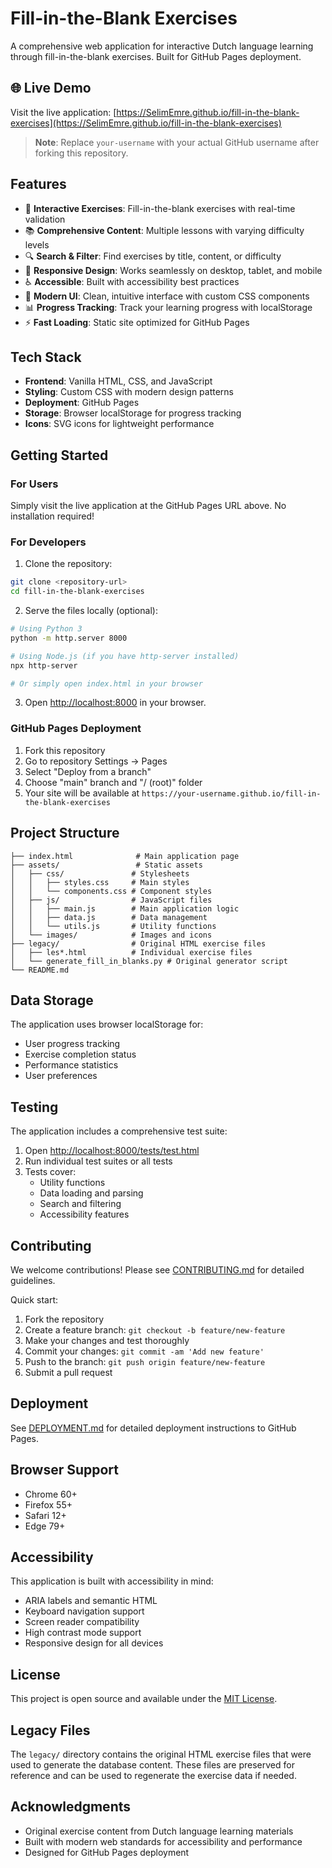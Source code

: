 # Fill-in-the-Blank Exercises

A comprehensive web application for interactive Dutch language learning through fill-in-the-blank exercises. Built for GitHub Pages deployment.

## 🌐 Live Demo

Visit the live application: [https://SelimEmre.github.io/fill-in-the-blank-exercises](https://SelimEmre.github.io/fill-in-the-blank-exercises)

> **Note**: Replace `your-username` with your actual GitHub username after forking this repository.

## Features

- 🎯 **Interactive Exercises**: Fill-in-the-blank exercises with real-time validation
- 📚 **Comprehensive Content**: Multiple lessons with varying difficulty levels
- 🔍 **Search & Filter**: Find exercises by title, content, or difficulty
- 📱 **Responsive Design**: Works seamlessly on desktop, tablet, and mobile
- ♿ **Accessible**: Built with accessibility best practices
- 🎨 **Modern UI**: Clean, intuitive interface with custom CSS components
- 📊 **Progress Tracking**: Track your learning progress with localStorage
- ⚡ **Fast Loading**: Static site optimized for GitHub Pages

## Tech Stack

- **Frontend**: Vanilla HTML, CSS, and JavaScript
- **Styling**: Custom CSS with modern design patterns
- **Deployment**: GitHub Pages
- **Storage**: Browser localStorage for progress tracking
- **Icons**: SVG icons for lightweight performance

## Getting Started

### For Users

Simply visit the live application at the GitHub Pages URL above. No installation required!

### For Developers

1. Clone the repository:

```bash
git clone <repository-url>
cd fill-in-the-blank-exercises
```

2. Serve the files locally (optional):

```bash
# Using Python 3
python -m http.server 8000

# Using Node.js (if you have http-server installed)
npx http-server

# Or simply open index.html in your browser
```

3. Open [http://localhost:8000](http://localhost:8000) in your browser.

### GitHub Pages Deployment

1. Fork this repository
2. Go to repository Settings → Pages
3. Select "Deploy from a branch"
4. Choose "main" branch and "/ (root)" folder
5. Your site will be available at `https://your-username.github.io/fill-in-the-blank-exercises`

## Project Structure

```
├── index.html              # Main application page
├── assets/                 # Static assets
│   ├── css/               # Stylesheets
│   │   ├── styles.css     # Main styles
│   │   └── components.css # Component styles
│   ├── js/                # JavaScript files
│   │   ├── main.js        # Main application logic
│   │   ├── data.js        # Data management
│   │   └── utils.js       # Utility functions
│   └── images/            # Images and icons
├── legacy/                # Original HTML exercise files
│   ├── les*.html          # Individual exercise files
│   └── generate_fill_in_blanks.py # Original generator script
└── README.md
```

## Data Storage

The application uses browser localStorage for:

- User progress tracking
- Exercise completion status
- Performance statistics
- User preferences

## Testing

The application includes a comprehensive test suite:

1. Open [http://localhost:8000/tests/test.html](http://localhost:8000/tests/test.html)
2. Run individual test suites or all tests
3. Tests cover:
   - Utility functions
   - Data loading and parsing
   - Search and filtering
   - Accessibility features

## Contributing

We welcome contributions! Please see [CONTRIBUTING.md](CONTRIBUTING.md) for detailed guidelines.

Quick start:

1. Fork the repository
2. Create a feature branch: `git checkout -b feature/new-feature`
3. Make your changes and test thoroughly
4. Commit your changes: `git commit -am 'Add new feature'`
5. Push to the branch: `git push origin feature/new-feature`
6. Submit a pull request

## Deployment

See [DEPLOYMENT.md](DEPLOYMENT.md) for detailed deployment instructions to GitHub Pages.

## Browser Support

- Chrome 60+
- Firefox 55+
- Safari 12+
- Edge 79+

## Accessibility

This application is built with accessibility in mind:

- ARIA labels and semantic HTML
- Keyboard navigation support
- Screen reader compatibility
- High contrast mode support
- Responsive design for all devices

## License

This project is open source and available under the [MIT License](LICENSE).

## Legacy Files

The `legacy/` directory contains the original HTML exercise files that were used to generate the database content. These files are preserved for reference and can be used to regenerate the exercise data if needed.

## Acknowledgments

- Original exercise content from Dutch language learning materials
- Built with modern web standards for accessibility and performance
- Designed for GitHub Pages deployment
